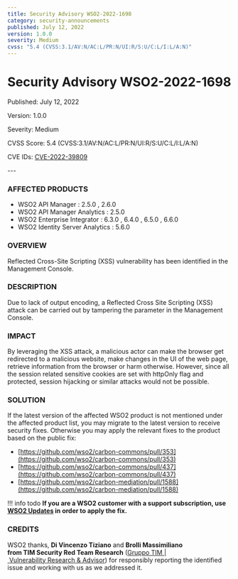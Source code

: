 ```yaml
---
title: Security Advisory WSO2-2022-1698
category: security-announcements
published: July 12, 2022
version: 1.0.0
severity: Medium
cvss: "5.4 (CVSS:3.1/AV:N/AC:L/PR:N/UI:R/S:U/C:L/I:L/A:N)"
---
```


# Security Advisory WSO2-2022-1698

<p class="doc-info">Published: July 12, 2022</p>
<p class="doc-info">Version: 1.0.0</p>
<p class="doc-info">Severity: Medium</p>
<p class="doc-info">CVSS Score: 5.4 (CVSS:3.1/AV:N/AC:L/PR:N/UI:R/S:U/C:L/I:L/A:N)</p>
<p class="doc-info">CVE IDs: <a href="https://www.cve.org/CVERecord?id=CVE-2022-39809">CVE-2022-39809</a></p>
---

### AFFECTED PRODUCTS
* WSO2 API Manager : 2.5.0 , 2.6.0
* WSO2 API Manager Analytics : 2.5.0
* WSO2 Enterprise Integrator : 6.3.0 , 6.4.0 , 6.5.0 , 6.6.0
* WSO2 Identity Server Analytics : 5.6.0


### OVERVIEW
Reflected Cross-Site Scripting (XSS) vulnerability has been identified in the Management Console.


### DESCRIPTION
Due to lack of output encoding, a Reflected Cross Site Scripting (XSS) attack can be carried out by tampering the parameter in the Management Console.


### IMPACT
By leveraging the XSS attack, a malicious actor can make the browser get redirected to a malicious website, make changes in the UI of the web page, retrieve information from the browser or harm otherwise. However, since all the session related sensitive cookies are set with httpOnly flag and protected, session hijacking or similar attacks would not be possible.


### SOLUTION
If the latest version of the affected WSO2 product is not mentioned under the affected product list, you may migrate to the latest version to receive security fixes. Otherwise you may apply the relevant fixes to the product based on the public fix:

* [https://github.com/wso2/carbon-commons/pull/353](https://github.com/wso2/carbon-commons/pull/353)
* [https://github.com/wso2/carbon-commons/pull/437](https://github.com/wso2/carbon-commons/pull/437)
* [https://github.com/wso2/carbon-mediation/pull/1588](https://github.com/wso2/carbon-mediation/pull/1588)

!!! info todo
    **If you are a WSO2 customer with a support subscription, use [WSO2 Updates](https://wso2.com/updates/) in order to apply the fix.**


### CREDITS
WSO2 thanks, **Di Vincenzo Tiziano** and **Brolli Massimiliano from TIM Security Red Team Research** ([Gruppo TIM | Vulnerability Research & Advisor](https://www.gruppotim.it/it/footer/red-team.html)) for responsibly reporting the identified issue and working with us as we addressed it.

